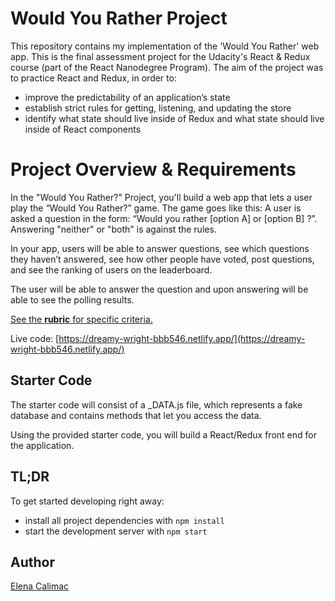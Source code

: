 # Would You Rather Project

This repository contains my implementation of the 'Would You Rather' web app.
This is the final assessment project for the Udacity's React & Redux course (part of the React Nanodegree Program).
The aim of the project was to practice React and Redux, in order to:

- improve the predictability of an application’s state
- establish strict rules for getting, listening, and updating the store
- identify what state should live inside of Redux and what state should live inside of React components

# Project Overview & Requirements

In the "Would You Rather?" Project, you'll build a web app that lets a user play the “Would You Rather?” game. The game goes like this: A user is asked a question in the form: “Would you rather [option A] or [option B] ?”. Answering "neither" or "both" is against the rules.

In your app, users will be able to answer questions, see which questions they haven’t answered, see how other people have voted, post questions, and see the ranking of users on the leaderboard.

The user will be able to answer the question and upon answering will be able to see the polling results.

[See the **rubric** for specific criteria.](https://review.udacity.com/#!/rubrics/1567/view)

Live code:
[https://dreamy-wright-bbb546.netlify.app/](https://dreamy-wright-bbb546.netlify.app/)

## Starter Code

The starter code will consist of a \_DATA.js file, which represents a fake database and contains methods that let you access the data.

Using the provided starter code, you will build a React/Redux front end for the application.

## TL;DR

To get started developing right away:

- install all project dependencies with `npm install`
- start the development server with `npm start`

## Author

[Elena Calimac](https://github.com/ecalimac)
